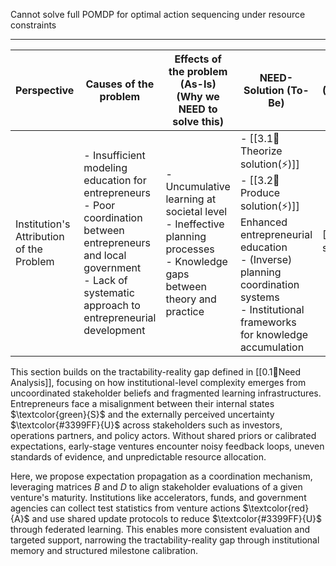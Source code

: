 Cannot solve full POMDP for optimal action sequencing under resource constraints

---


| Perspective                              | Causes of the problem                                                                                                                                                                 | Effects of the problem (As-Is)<br>(Why we NEED to solve this)                                                                 | NEED-Solution (To-Be)                                                                                                                                                                                     | Evaluation Method<br>(Functionality/adoption by entrepreneurs) |
| ---------------------------------------- | ------------------------------------------------------------------------------------------------------------------------------------------------------------------------------------- | ----------------------------------------------------------------------------------------------------------------------------- | --------------------------------------------------------------------------------------------------------------------------------------------------------------------------------------------------------- | -------------------------------------------------------------- |
| Institution's Attribution of the Problem | - Insufficient modeling education for entrepreneurs<br>- Poor coordination between entrepreneurs and local government<br>- Lack of systematic approach to entrepreneurial development | - Uncumulative learning at societal level<br>- Ineffective planning processes<br>- Knowledge gaps between theory and practice | - [[3.1💭Theorize solution(⚡)]]<br>- [[3.2📐Produce solution(⚡)]] <br>Enhanced entrepreneurial education <br>- (Inverse) planning coordination systems<br>- Institutional frameworks for knowledge accumulation | [[3.3💸Evaluate solution(⚡)]]                                     |

This section builds on the tractability-reality gap defined in [[0.1💭Need Analysis]], focusing on how institutional-level complexity emerges from uncoordinated stakeholder beliefs and fragmented learning infrastructures. Entrepreneurs face a misalignment between their internal states $\textcolor{green}{S}$ and the externally perceived uncertainty $\textcolor{#3399FF}{U}$ across stakeholders such as investors, operations partners, and policy actors. Without shared priors or calibrated expectations, early-stage ventures encounter noisy feedback loops, uneven standards of evidence, and unpredictable resource allocation.

Here, we propose expectation propagation as a coordination mechanism, leveraging matrices $B$ and $D$ to align stakeholder evaluations of a given venture's maturity. Institutions like accelerators, funds, and government agencies can collect test statistics from venture actions $\textcolor{red}{A}$ and use shared update protocols to reduce $\textcolor{#3399FF}{U}$ through federated learning. This enables more consistent evaluation and targeted support, narrowing the tractability-reality gap through institutional memory and structured milestone calibration.